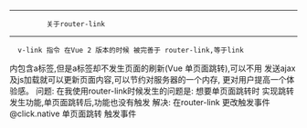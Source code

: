 -----------------------------------------------------------------
			 关于router-link
-----------------------------------------------------------------
      v-link 指令 在Vue 2 版本的时候 被完善于 router-link,等于link
  内包含a标签,但是a标签却不发生页面的刷新(Vue 单页面跳转),可以不用
  发送ajax及js加载就可以更新页面内容,可以节约对服务器的一个内存,
  更对用户提高一个体验感。
      问题: 在我使用router-link时候发生的问题是: 想要单页面跳转时
  实现跳转发生功能,单页面跳转后,功能也没有触发
      解决: 在router-link 更改触发事件 @click.native 单页面跳转
  触发事件

  